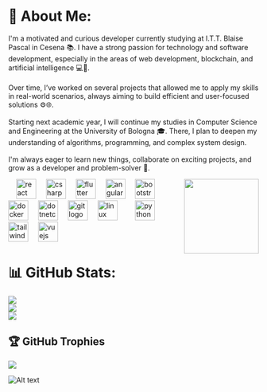 # 💫 About Me:
I'm a motivated and curious developer currently studying at I.T.T. Blaise Pascal in Cesena 📚. I have a strong passion for technology and software development, especially in the areas of web development, blockchain, and artificial intelligence 💻🧠.<br><br>Over time, I’ve worked on several projects that allowed me to apply my skills in real-world scenarios, always aiming to build efficient and user-focused solutions ⚙️🌐.<br><br>Starting next academic year, I will continue my studies in Computer Science and Engineering at the University of Bologna 🎓. There, I plan to deepen my understanding of algorithms, programming, and complex system design.<br><br>I'm always eager to learn new things, collaborate on exciting projects, and grow as a developer and problem-solver 🚀.


<img align="right" height="150" src="https://i.pinimg.com/originals/8b/2d/5b/8b2d5bed0861241fddf778681be4ce16.gif"  />


<div align="left" height="150>
  <img src="https://cdn.jsdelivr.net/gh/devicons/devicon/icons/javascript/javascript-original.svg" height="40" alt="javascript logo"  />
  <img width="12" />
  <img src="https://cdn.jsdelivr.net/gh/devicons/devicon/icons/react/react-original.svg" height="40" alt="react logo"  />
  <img width="12" />
  <img src="https://cdn.jsdelivr.net/gh/devicons/devicon/icons/csharp/csharp-original.svg" height="40" alt="csharp logo"  />
  <img width="12" />
  <img src="https://cdn.jsdelivr.net/gh/devicons/devicon/icons/flutter/flutter-original.svg" height="40" alt="flutter logo"  />
  <img width="12" />
  <img src="https://cdn.jsdelivr.net/gh/devicons/devicon/icons/angularjs/angularjs-original.svg" height="40" alt="angularjs logo"  />
  <img width="12" />
  <img src="https://cdn.jsdelivr.net/gh/devicons/devicon/icons/bootstrap/bootstrap-original.svg" height="40" alt="bootstrap logo"  />
  <img width="12" />
  <img src="https://cdn.jsdelivr.net/gh/devicons/devicon/icons/docker/docker-original.svg" height="40" alt="docker logo"  />
  <img width="12" />
  <img src="https://cdn.jsdelivr.net/gh/devicons/devicon/icons/dotnetcore/dotnetcore-original.svg" height="40" alt="dotnetcore logo"  />
  <img width="12" />
  <img src="https://cdn.jsdelivr.net/gh/devicons/devicon/icons/git/git-original.svg" height="40" alt="git logo"  />
  <img width="12" />
  <img src="https://cdn.jsdelivr.net/gh/devicons/devicon/icons/linux/linux-original.svg" height="40" alt="linux logo"  />
  <img width="12" />
  <img width="12" />
  <img src="https://cdn.jsdelivr.net/gh/devicons/devicon/icons/python/python-original.svg" height="40" alt="python logo"  />
  <img width="12" />
  <img src="https://cdn.jsdelivr.net/gh/devicons/devicon/icons/tailwindcss/tailwindcss-original-wordmark.svg" height="40" alt="tailwindcss logo"  />
  <img width="12" />
  <img src="https://cdn.jsdelivr.net/gh/devicons/devicon/icons/vuejs/vuejs-original.svg" height="40" alt="vuejs logo"  />
  <img width="12" />
</div>

# 📊 GitHub Stats:
![](https://github-readme-stats.vercel.app/api?username=XxGaGxX&theme=aura&hide_border=false&include_all_commits=false&count_private=false)<br/>
![](https://nirzak-streak-stats.vercel.app/?user=XxGaGxX&theme=aura&hide_border=false)<br/>
![](https://github-readme-stats.vercel.app/api/top-langs/?username=XxGaGxX&theme=aura&hide_border=false&include_all_commits=false&count_private=false&layout=compact)

## 🏆 GitHub Trophies
![](https://github-profile-trophy.vercel.app/?username=XxGaGxX&theme=aura&no-frame=false&no-bg=true&margin-w=4)

<!-- Proudly created with GPRM ( https://gprm.itsvg.in ) -->
![Alt text](https://spotify-recently-played-readme.vercel.app/api?user=pcqapt30xpqoq039vmpn5tbj1)
